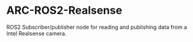 # ARC-ROS2-Realsense
ROS2 Subscriber/publisher node for reading and publishing data from a Intel Realsense camera.
